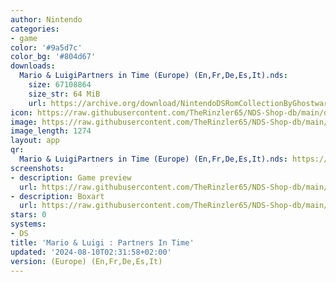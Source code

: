 ```yaml
---
author: Nintendo
categories:
- game
color: '#9a5d7c'
color_bg: '#804d67'
downloads:
  Mario & LuigiPartners in Time (Europe) (En,Fr,De,Es,It).nds:
    size: 67108864
    size_str: 64 MiB
    url: https://archive.org/download/NintendoDSRomCollectionByGhostware/Mario%20%26%20LuigiPartners%20in%20Time%20%28Europe%29%20%28En%2CFr%2CDe%2CEs%2CIt%29.nds
icon: https://raw.githubusercontent.com/TheRinzler65/NDS-Shop-db/main/docs/assets/images/icons/mario%26luigipartnersintime.png
image: https://raw.githubusercontent.com/TheRinzler65/NDS-Shop-db/main/docs/assets/images/icons/mario%26luigipartnersintime.png
image_length: 1274
layout: app
qr:
  Mario & LuigiPartners in Time (Europe) (En,Fr,De,Es,It).nds: https://db-NDS-Shop-db.netlify.app/assets/images/qr/mario--luigipartners-in-time-europe-enfrdeesit-nds.png
screenshots:
- description: Game preview
  url: https://raw.githubusercontent.com/TheRinzler65/NDS-Shop-db/main/docs/assets/images/screenshots/mario%26luigipartnersintime/mario%26luigipartnersintime.png
- description: Boxart
  url: https://raw.githubusercontent.com/TheRinzler65/NDS-Shop-db/main/docs/assets/images/boxart/Mario%20%26%20LuigiPartners%20in%20Time%20(Europe)%20(En%2CFr%2CDe%2CEs%2CIt).nds.png
stars: 0
systems:
- DS
title: 'Mario & Luigi : Partners In Time'
updated: '2024-08-10T02:31:58+02:00'
version: (Europe) (En,Fr,De,Es,It)
---
```

